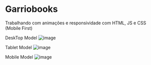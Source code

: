# Garriobooks
Trabalhando com animações e responsividade com HTML, JS e CSS (Mobile First)

DeskTop Model 
![image](https://github.com/GuilhermeGarrio/Garriobooks/assets/91495932/b00a0256-9210-40e9-a8aa-aa211245790e)

Tablet Model
![image](https://github.com/GuilhermeGarrio/Garriobooks/assets/91495932/d90200dd-fc39-42c3-8ca8-74452bf9b798)


Mobile Model
![image](https://github.com/GuilhermeGarrio/Garriobooks/assets/91495932/1c9e3219-d2fe-4fb6-a57d-22d5a6a9e088)


